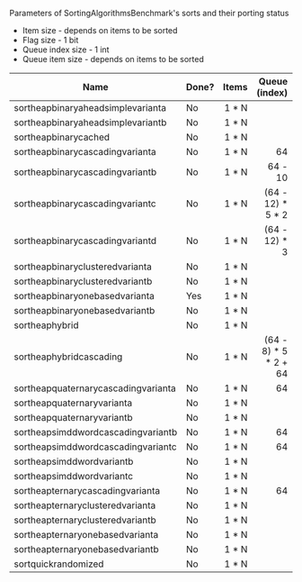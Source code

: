 Parameters of SortingAlgorithmsBenchmark's sorts and their porting status

- Item size - depends on items to be sorted
- Flag size - 1 bit
- Queue index size - 1 int
- Queue item size - depends on items to be sorted

|Name|Done?|Items|Queue (index)|Queue (items)|Flags|
|---|---|---:|---:|---:|---:|
|sortheapbinaryaheadsimplevarianta|No|1 \* N|
|sortheapbinaryaheadsimplevariantb|No|1 \* N|
|sortheapbinarycached|No|1 \* N|||1 \* N|
|sortheapbinarycascadingvarianta|No|1 \* N|64|
|sortheapbinarycascadingvariantb|No|1 \* N|64 - 10|
|sortheapbinarycascadingvariantc|No|1 \* N|(64 - 12) \* 5 \* 2|(64 - 12) \* 5|
|sortheapbinarycascadingvariantd|No|1 \* N|(64 - 12) \* 3|64 - 12|
|sortheapbinaryclusteredvarianta|No|1 \* N|
|sortheapbinaryclusteredvariantb|No|1 \* N|
|sortheapbinaryonebasedvarianta|Yes|1 \* N|
|sortheapbinaryonebasedvariantb|No|1 \* N|
|sortheaphybrid|No|1 \* N|
|sortheaphybridcascading|No|1 \* N|(64 - 8) \* 5 \* 2 + 64|
|sortheapquaternarycascadingvarianta|No|1 \* N|64|
|sortheapquaternaryvarianta|No|1 \* N|
|sortheapquaternaryvariantb|No|1 \* N|
|sortheapsimddwordcascadingvariantb|No|1 \* N|64|
|sortheapsimddwordcascadingvariantc|No|1 \* N|64|
|sortheapsimddwordvariantb|No|1 \* N|
|sortheapsimddwordvariantc|No|1 \* N|
|sortheapternarycascadingvarianta|No|1 \* N|64|
|sortheapternaryclusteredvarianta|No|1 \* N|
|sortheapternaryclusteredvariantb|No|1 \* N|
|sortheapternaryonebasedvarianta|No|1 \* N|
|sortheapternaryonebasedvariantb|No|1 \* N|
|sortquickrandomized|No|1 \* N|